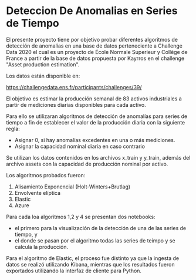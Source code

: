 # Deteccion De Anomalias en Series de Tiempo 

El presente proyecto tiene por objetivo probar diferentes algoritmos de detección de anomalías en una base de datos perteneciente a Challenge Data 2020 el cual es un proyecto
de École Normale Superieur y Collège de France a partir de la base de datos propuesta por Kayrros en el challenge "Asset production estimation".

Los datos están disponible en:

https://challengedata.ens.fr/participants/challenges/39/ 

El objetivo es estimar la producción semanal de 83 activos industriales a partir de mediciones diarias disponibles para cada activo.

Para ello se utilizaran algoritmos de detección de anomalías para series de tiempo a fin de establecer el valor de la producción diaria con la siguiente regla:

-  Asignar 0, si hay anomalías excedentes en una o más mediciones.
-  Asignar la capacidad nominal diaria en caso contrario


Se utilizan los datos contenidos en los archivos x_train y y_train, además del archivo assets con la capacidad de producción nominal por activo.

Los algoritmos probados fueron:

1. Alisamiento Exponencial (Holt-Winters+Brutlag)
2. Envolvente elíptica
3. Elastic
4. Azure

Para cada loa algoritmos 1,2 y 4 se presentan dos notebooks:
- el primero para la visualización de la detección de una de las series de tiempo, y 
- el donde se pasan por el algoritmo todas las series de teimpo y se calcula la producción.

Para el algoritmo de Elastic, el proceso fue distinto ya que la ingesta de datos se realizó utilizando Kibana, mientras que los resultados fueron exportados utilizando la interfaz de cliente para Python.  



